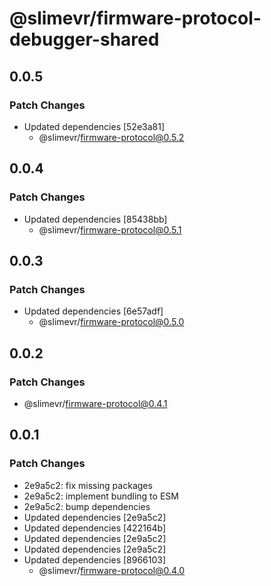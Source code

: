 # @slimevr/firmware-protocol-debugger-shared

## 0.0.5

### Patch Changes

- Updated dependencies [52e3a81]
  - @slimevr/firmware-protocol@0.5.2

## 0.0.4

### Patch Changes

- Updated dependencies [85438bb]
  - @slimevr/firmware-protocol@0.5.1

## 0.0.3

### Patch Changes

- Updated dependencies [6e57adf]
  - @slimevr/firmware-protocol@0.5.0

## 0.0.2

### Patch Changes

- @slimevr/firmware-protocol@0.4.1

## 0.0.1

### Patch Changes

- 2e9a5c2: fix missing packages
- 2e9a5c2: implement bundling to ESM
- 2e9a5c2: bump dependencies
- Updated dependencies [2e9a5c2]
- Updated dependencies [422164b]
- Updated dependencies [2e9a5c2]
- Updated dependencies [2e9a5c2]
- Updated dependencies [8966103]
  - @slimevr/firmware-protocol@0.4.0
